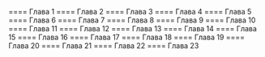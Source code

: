 ==== Глава 1
==== Глава 2
==== Глава 3
==== Глава 4
==== Глава 5
==== Глава 6
==== Глава 7
==== Глава 8
==== Глава 9
==== Глава 10
==== Глава 11
==== Глава 12
==== Глава 13
==== Глава 14
==== Глава 15
==== Глава 16
==== Глава 17
==== Глава 18
==== Глава 19
==== Глава 20
==== Глава 21
==== Глава 22
==== Глава 23